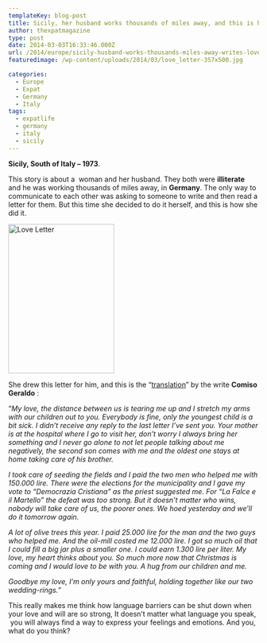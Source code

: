 ```yaml
---
templateKey: blog-post
title: Sicily, her husband works thousands of miles away, and this is how she writes to her love.
author: thexpatmagazine
type: post
date: 2014-03-03T16:33:46.000Z
url: /2014/europe/sicily-husband-works-thousands-miles-away-writes-love/
featuredimage: /wp-content/uploads/2014/03/love_letter-357x500.jpg

categories:
  - Europe
  - Expat
  - Germany
  - Italy
tags:
  - expatlife
  - germany
  - italy
  - sicily
---
```


**Sicily, South of Italy &#8211; 1973**.

This story is about a  woman and her husband. They both were **illiterate** and he was working thousands of miles away, in **Germany**. The only way to communicate to each other was asking to someone to write and then read a letter for them. But this time she decided to do it herself, and this is how she did it.

<!--more-->

[<img class="alignnone size-medium wp-image-95" src="http://localhost/thexpatmagazine-wp/wp-content/uploads/2014/03/love_letter-213x300.jpg" alt="Love Letter" width="213" height="300" />][1]

She drew this letter for him, and this is the &#8220;<span style="text-decoration: underline;">translation</span>&#8221; by the write **Comiso Geraldo** :

&#8220;_My love, the distance between us is tearing me up and I stretch my arms with our children out to you. Everybody is fine, only the youngest child is a bit sick. I didn’t receive any reply to the last letter I’ve sent you. Your mother is at the hospital where I go to visit her, don’t worry I always bring her something and I never go alone to not let people talking about me negatively, the second son comes with me and the oldest one stays at home taking care of his brother._

_I took care of seeding the fields and I paid the two men who helped me with 150.000 lire. There were the elections for the municipality and I gave my vote to “Democrazia Cristiana” as the priest suggested me. For “La Falce e il Martello” the defeat was too strong. But it doesn’t matter who wins, nobody will take care of us, the poorer ones. We hoed yesterday and we’ll do it tomorrow again._

_A lot of olive trees this year. I paid 25.000 lire for the man and the two guys who helped me. And the oil-mill costed me 12.000 lire. I got so much oil that I could fill a big jar plus a smaller one. I could earn 1.300 lire per liter. My love, my heart thinks about you. So much more now that Christmas is coming and I would love to be with you. A hug from our children and me._

_Goodbye my love, I’m only yours and faithful, holding together like our two wedding-rings._&#8221;

This really makes me think how language barriers can be shut down when your love and will are so strong, It doesn&#8217;t matter what language you speak,  you will always find a way to express your feelings and emotions. And you, what do you think?

[1]: http://localhost/thexpatmagazine-wp/wp-content/uploads/2014/03/love_letter.jpg
